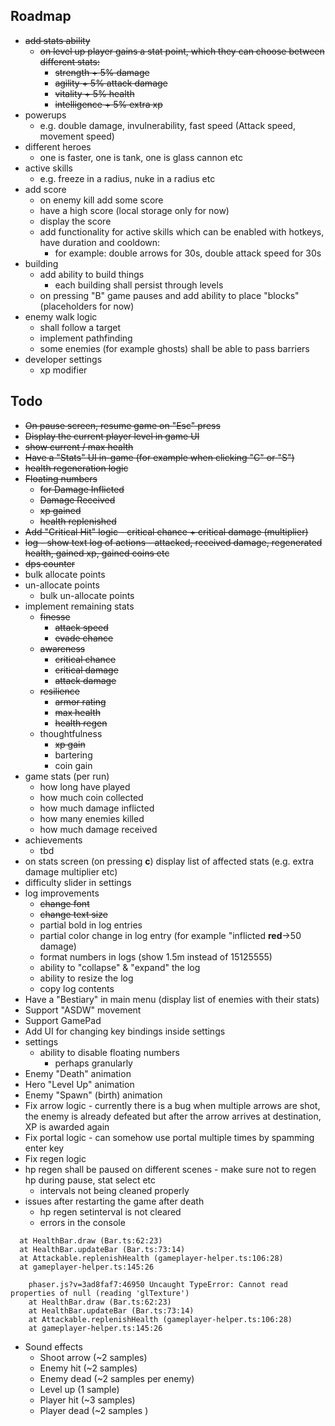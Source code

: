 ## Roadmap
- ~~add stats ability~~
  - ~~on level up player gains a stat point, which they can choose between different stats:~~
    -  ~~strength + 5% damage~~
    -  ~~agility + 5% attack damage~~
    -  ~~vitality + 5% health~~
    -  ~~intelligence + 5% extra xp~~
- powerups
  - e.g. double damage, invulnerability, fast speed (Attack speed, movement speed)
- different heroes
  - one is faster, one is tank, one is glass cannon etc
- active skills
  - e.g. freeze in a radius, nuke in a radius etc
- add score
  - on enemy kill add some score
  - have a high score (local storage only for now)
  - display the score
  - add functionality for active skills which can be enabled with hotkeys, have duration and cooldown:
    - for example: double arrows for 30s, double attack speed for 30s
- building
  - add ability to build things
    - each building shall persist through levels
  - on pressing "B" game pauses and add ability to place "blocks" (placeholders for now)
- enemy walk logic
  - shall follow a target
  - implement pathfinding
  - some enemies (for example ghosts) shall be able to pass barriers
- developer settings
  - xp modifier


## Todo

- ~~On pause screen, resume game on "Esc" press~~
- ~~Display the current player level in game UI~~
- ~~show current / max health~~
- ~~Have a "Stats" UI in-game (for example when clicking "C" or "S")~~
- ~~health regeneration logic~~
- ~~Floating numbers~~
  - ~~for Damage Inflicted~~
  - ~~Damage Received~~
  - ~~xp gained~~
  - ~~health replenished~~
- ~~Add "Critical Hit" logic - critical chance + critical damage (multiplier)~~
- ~~log - show text log of actions - attacked, received damage, regenerated health, gained xp, gained coins etc~~
- ~~dps counter~~
- bulk allocate points
- un-allocate points
  - bulk un-allocate points
- implement remaining stats
  - ~~finesse~~
    - ~~attack speed~~
    - ~~evade chance~~
  - ~~awareness~~
    - ~~critical chance~~
    - ~~critical damage~~
    - ~~attack damage~~
  - ~~resilience~~
    - ~~armor rating~~
    - ~~max health~~
    - ~~health regen~~
  - thoughtfulness
    - ~~xp gain~~
    - bartering
    - coin gain
- game stats (per run)
  - how long have played
  - how much coin collected
  - how much damage inflicted
  - how many enemies killed
  - how much damage received
- achievements
  - tbd
- on stats screen (on pressing **c**) display list of affected stats (e.g. extra damage multiplier etc)
- difficulty slider in settings
- log improvements
  - ~~change font~~
  - ~~change text size~~
  - partial bold in log entries
  - partial color change in log entry (for example "inflicted **red**->50 damage)
  - format numbers in logs (show 1.5m instead of 15125555)
  - ability to "collapse" & "expand" the log
  - ability to resize the log
  - copy log contents
- Have a "Bestiary" in main menu (display list of enemies with their stats)
- Support "ASDW" movement
- Support GamePad
- Add UI for changing key bindings inside settings
- settings
  - ability to disable floating numbers
    - perhaps granularly
- Enemy "Death" animation
- Hero "Level Up" animation
- Enemy "Spawn" (birth) animation
- Fix arrow logic - currently there is a bug when multiple arrows are shot, the enemy is already defeated but after the arrow arrives at destination, XP is awarded again
- Fix portal logic - can somehow use portal multiple times by spamming enter key
- Fix regen logic
- hp regen shall be paused on different scenes - make sure not to regen hp during pause, stat select etc
  - intervals not being cleaned properly
- issues after restarting the game after death
  - hp regen setinterval is not cleared
  - errors in the console
```phaser.js?v=3ad8faf7:119974 Uncaught TypeError: Cannot read properties of null (reading 'cut')
  at HealthBar.draw (Bar.ts:62:23)
  at HealthBar.updateBar (Bar.ts:73:14)
  at Attackable.replenishHealth (gameplayer-helper.ts:106:28)
  at gameplayer-helper.ts:145:26
```
```
    phaser.js?v=3ad8faf7:46950 Uncaught TypeError: Cannot read properties of null (reading 'glTexture')
    at HealthBar.draw (Bar.ts:62:23)
    at HealthBar.updateBar (Bar.ts:73:14)
    at Attackable.replenishHealth (gameplayer-helper.ts:106:28)
    at gameplayer-helper.ts:145:26
```
- Sound effects
  - Shoot arrow (~2 samples)
  - Enemy hit (~2 samples)
  - Enemy dead (~2 samples per enemy)
  - Level up (1 sample)
  - Player hit (~3 samples)
  - Player dead (~2 samples )
